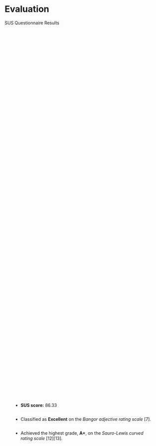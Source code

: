 # Evaluation

<p class='slide-subtitle'>SUS Questionnaire Results</p>

<div class='section-wrapper'>
  <div class='grey-shadow rounded-md'>
    <ul class='flex-list none'>
      <li class='check mb2'>
        <strong>SUS score:</strong> 86.33
      </li>
      <li class='check mb2'>
        Classified as <strong>Excellent</strong> on the <em>Bangor adjective rating scale</em> <Link to=''>[7]</Link>.
      </li>
      <li class='check'>
        Achieved the highest grade, <strong>A+</strong>, on the <em>Sauro-Lewis curved rating scale</em> <Link to=''>[12]</Link><Link to=''>[13]</Link>.
      </li>
    </ul>
  </div>
</div>

<style>
  .section-wrapper {
    display: flex;
    flex-direction: column;
    justify-content: center;
    align-items: center;
    height: 65%;
  }

  .section-wrapper div {
    max-width: max-content;
    padding: 2em;
  }

  li.mb2 {
    margin-bottom: 2em;
  }
</style>